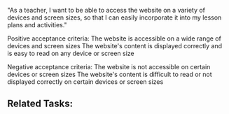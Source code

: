 "As a teacher, I want to be able to access the website on a variety of devices and screen sizes, so that I can easily incorporate it into my lesson plans and activities."

Positive acceptance criteria:
The website is accessible on a wide range of devices and screen sizes
The website's content is displayed correctly and is easy to read on any device or screen size

Negative acceptance criteria:
The website is not accessible on certain devices or screen sizes
The website's content is difficult to read or not displayed correctly on certain devices or screen sizes

## Related Tasks: